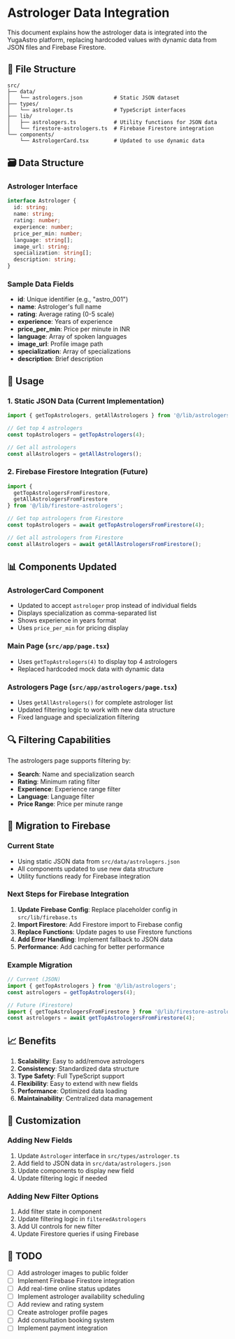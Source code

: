 # Astrologer Data Integration

This document explains how the astrologer data is integrated into the YugaAstro platform, replacing hardcoded values with dynamic data from JSON files and Firebase Firestore.

## 📁 File Structure

```
src/
├── data/
│   └── astrologers.json          # Static JSON dataset
├── types/
│   └── astrologer.ts             # TypeScript interfaces
├── lib/
│   ├── astrologers.ts            # Utility functions for JSON data
│   └── firestore-astrologers.ts  # Firebase Firestore integration
└── components/
    └── AstrologerCard.tsx        # Updated to use dynamic data
```

## 🗃️ Data Structure

### Astrologer Interface
```typescript
interface Astrologer {
  id: string;
  name: string;
  rating: number;
  experience: number;
  price_per_min: number;
  language: string[];
  image_url: string;
  specialization: string[];
  description: string;
}
```

### Sample Data Fields
- **id**: Unique identifier (e.g., "astro_001")
- **name**: Astrologer's full name
- **rating**: Average rating (0-5 scale)
- **experience**: Years of experience
- **price_per_min**: Price per minute in INR
- **language**: Array of spoken languages
- **image_url**: Profile image path
- **specialization**: Array of specializations
- **description**: Brief description

## 🔧 Usage

### 1. Static JSON Data (Current Implementation)

```typescript
import { getTopAstrologers, getAllAstrologers } from '@/lib/astrologers';

// Get top 4 astrologers
const topAstrologers = getTopAstrologers(4);

// Get all astrologers
const allAstrologers = getAllAstrologers();
```

### 2. Firebase Firestore Integration (Future)

```typescript
import { 
  getTopAstrologersFromFirestore, 
  getAllAstrologersFromFirestore 
} from '@/lib/firestore-astrologers';

// Get top astrologers from Firestore
const topAstrologers = await getTopAstrologersFromFirestore(4);

// Get all astrologers from Firestore
const allAstrologers = await getAllAstrologersFromFirestore();
```

## 📊 Components Updated

### AstrologerCard Component
- Updated to accept `astrologer` prop instead of individual fields
- Displays specialization as comma-separated list
- Shows experience in years format
- Uses `price_per_min` for pricing display

### Main Page (`src/app/page.tsx`)
- Uses `getTopAstrologers(4)` to display top 4 astrologers
- Replaced hardcoded mock data with dynamic data

### Astrologers Page (`src/app/astrologers/page.tsx`)
- Uses `getAllAstrologers()` for complete astrologer list
- Updated filtering logic to work with new data structure
- Fixed language and specialization filtering

## 🔍 Filtering Capabilities

The astrologers page supports filtering by:
- **Search**: Name and specialization search
- **Rating**: Minimum rating filter
- **Experience**: Experience range filter
- **Language**: Language filter
- **Price Range**: Price per minute range

## 🚀 Migration to Firebase

### Current State
- Using static JSON data from `src/data/astrologers.json`
- All components updated to use new data structure
- Utility functions ready for Firebase integration

### Next Steps for Firebase Integration
1. **Update Firebase Config**: Replace placeholder config in `src/lib/firebase.ts`
2. **Import Firestore**: Add Firestore import to Firebase config
3. **Replace Functions**: Update pages to use Firestore functions
4. **Add Error Handling**: Implement fallback to JSON data
5. **Performance**: Add caching for better performance

### Example Migration
```typescript
// Current (JSON)
import { getTopAstrologers } from '@/lib/astrologers';
const astrologers = getTopAstrologers(4);

// Future (Firestore)
import { getTopAstrologersFromFirestore } from '@/lib/firestore-astrologers';
const astrologers = await getTopAstrologersFromFirestore(4);
```

## 📈 Benefits

1. **Scalability**: Easy to add/remove astrologers
2. **Consistency**: Standardized data structure
3. **Type Safety**: Full TypeScript support
4. **Flexibility**: Easy to extend with new fields
5. **Performance**: Optimized data loading
6. **Maintainability**: Centralized data management

## 🔧 Customization

### Adding New Fields
1. Update `Astrologer` interface in `src/types/astrologer.ts`
2. Add field to JSON data in `src/data/astrologers.json`
3. Update components to display new field
4. Update filtering logic if needed

### Adding New Filter Options
1. Add filter state in component
2. Update filtering logic in `filteredAstrologers`
3. Add UI controls for new filter
4. Update Firestore queries if using Firebase

## 📝 TODO

- [ ] Add astrologer images to public folder
- [ ] Implement Firebase Firestore integration
- [ ] Add real-time online status updates
- [ ] Implement astrologer availability scheduling
- [ ] Add review and rating system
- [ ] Create astrologer profile pages
- [ ] Add consultation booking system
- [ ] Implement payment integration 